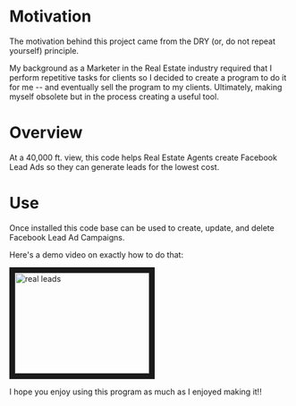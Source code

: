 # Motivation
The motivation behind this project came from the DRY (or, do not repeat yourself) principle.

My background as a Marketer in the Real Estate industry required that I perform repetitive tasks for clients so I decided to create a program to do it for me -- and eventually sell the program to my clients. Ultimately, making myself obsolete but in the process creating a useful tool.

# Overview
At a 40,000 ft. view, this code helps Real Estate Agents create Facebook Lead Ads so they can generate leads for the lowest cost.

# Use
Once installed this code base can be used to create, update, and delete Facebook Lead Ad Campaigns.

Here's a demo video on exactly how to do that:

<a href="https://www.youtube.com/watch?v=Q0LaP9dQvEw&feature=youtu.be" target="_blank"><img src="http://img.youtube.com/vi/qICy1C-E02c/0.jpg"
alt="real leads" width="240" height="180" border="10" /></a>

I hope you enjoy using this program as much as I enjoyed making it!!
